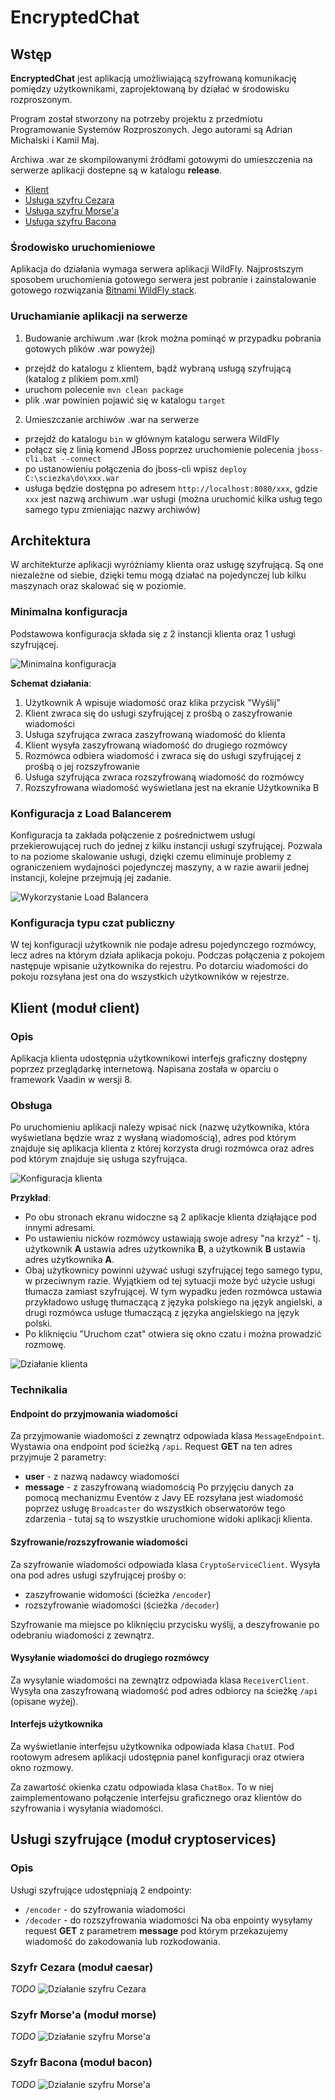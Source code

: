 # EncryptedChat

## Wstęp
**EncryptedChat** jest aplikacją umożliwiającą szyfrowaną komunikację pomiędzy użytkownikami, zaprojektowaną by działać w środowisku rozproszonym.  

Program został stworzony na potrzeby projektu z przedmiotu Programowanie Systemów Rozproszonych.
Jego autorami są Adrian Michalski i Kamil Maj.

Archiwa .war ze skompilowanymi źródłami gotowymi do umieszczenia na serwerze aplikacji dostepne są w katalogu **release**.
- [Klient](release/chatclient.war)
- [Usługa szyfru Cezara](release/caesar.war)
- [Usługa szyfru Morse'a](release/morse.war)
- [Usługa szyfru Bacona](release/bacon.war)

### Środowisko uruchomieniowe
Aplikacja do działania wymaga serwera aplikacji WildFly. Najprostszym sposobem uruchomienia gotowego serwera jest pobranie i zainstalowanie gotowego rozwiązania [Bitnami WildFly stack](https://bitnami.com/stack/wildfly).

### Uruchamianie aplikacji na serwerze
1. Budowanie archiwum .war (krok można pominąć w przypadku pobrania gotowych plików .war powyżej)
 - przejdź do katalogu z klientem, bądź wybraną usługą szyfrującą (katalog z plikiem pom.xml)
 - uruchom polecenie `mvn clean package`
 - plik .war powinien pojawić się w katalogu `target`
2. Umieszczanie archiwów .war na serwerze
 - przejdź do katalogu `bin` w głównym katalogu serwera WildFly
 - połącz się z linią komend JBoss poprzez uruchomienie polecenia `jboss-cli.bat --connect`
 - po ustanowieniu połączenia do jboss-cli wpisz `deploy C:\sciezka\do\xxx.war`
 - usługa będzie dostępna po adresem `http://localhost:8080/xxx`, gdzie `xxx` jest nazwą archiwum .war usługi (można uruchomić kilka usług tego samego typu zmieniając nazwy archiwów)


## Architektura
W architekturze aplikacji wyróżniamy klienta oraz usługę szyfrującą. Są one niezależne od siebie, dzięki temu mogą działać na pojedynczej lub kilku maszynach oraz skalować się w poziomie.

### Minimalna konfiguracja 
Podstawowa konfiguracja składa się z 2 instancji klienta oraz 1 usługi szyfrującej.

![Minimalna konfiguracja](img/architecture_minimal.png)

**Schemat działania**:
1. Użytkownik A wpisuje wiadomość oraz klika przycisk "Wyślij"
2. Klient zwraca się do usługi szyfrującej z prośbą o zaszyfrowanie wiadomości
3. Usługa szyfrująca zwraca zaszyfrowaną wiadomość do klienta
4. Klient wysyła zaszyfrowaną wiadomość do drugiego rozmówcy
5. Rozmówca odbiera wiadomość i zwraca się do usługi szyfrującej z prośbą o jej rozszyfrowanie
6. Usługa szyfrująca zwraca rozszyfrowaną wiadomość do rozmówcy
7. Rozszyfrowana wiadomość wyświetlana jest na ekranie Użytkownika B

### Konfiguracja z Load Balancerem
Konfiguracja ta zakłada połączenie z pośrednictwem usługi przekierowującej ruch do jednej z kilku instancji usługi szyfrującej. Pozwala to na poziome skalowanie usługi, dzięki czemu eliminuje problemy z ograniczeniem wydajności pojedynczej maszyny, a w razie awarii jednej instancji, kolejne przejmują jej zadanie.

![Wykorzystanie Load Balancera](img/architecture_load_balancer.png)

### Konfiguracja typu czat publiczny
W tej konfiguracji użytkownik nie podaje adresu pojedynczego rozmówcy, lecz adres na którym działa aplikacja pokoju. Podczas połączenia z pokojem następuje wpisanie użytkownika do rejestru. Po dotarciu wiadomości do pokoju rozsyłana jest ona do wszystkich użytkowników w rejestrze.


## Klient (moduł client)

### Opis
Aplikacja klienta udostępnia użytkownikowi interfejs graficzny dostępny poprzez przeglądarkę internetową. Napisana została w oparciu o framework Vaadin w wersji 8.

### Obsługa
Po uruchomieniu aplikacji należy wpisać nick (nazwę użytkownika, która wyświetlana będzie wraz z wysłaną wiadomością), adres pod którym znajduje się aplikacja klienta z której korzysta drugi rozmówca oraz adres pod którym znajduje się usługa szyfrująca.

![Konfiguracja klienta](img/client_configuration.png)

**Przykład**:  
- Po obu stronach ekranu widoczne są 2 aplikacje klienta dziąłające pod innymi adresami.
- Po ustawieniu nicków rozmówcy ustawiają swoje adresy "na krzyż" - tj. użytkownik **A** ustawia adres użytkownika **B**, a użytkownik **B** ustawia adres użytkownika **A**.
- Obaj użytkownicy powinni używać usługi szyfrującej tego samego typu, w przeciwnym razie. Wyjątkiem od tej sytuacji może być użycie usługi tłumacza zamiast szyfrującej. W tym wypadku jeden rozmówca ustawia przykładowo usługę tłumaczącą z języka polskiego na język angielski, a drugi rozmówca usługe tłumaczącą z języka angielskiego na język polski.
- Po kliknięciu "Uruchom czat" otwiera się okno czatu i można prowadzić rozmowę.

![Działanie klienta](img/client_conversation.gif)

### Technikalia

#### Endpoint do przyjmowania wiadomości
Za przyjmowanie wiadomości z zewnątrz odpowiada klasa `MessageEndpoint`.
Wystawia ona endpoint pod ścieżką `/api`.
Request **GET** na ten adres przyjmuje 2 parametry:
- **user** - z nazwą nadawcy wiadomości
- **message** - z zaszyfrowaną wiadomością
Po przyjęciu danych za pomocą mechanizmu Eventów z Javy EE rozsyłana jest wiadomość poprzez usługę `Broadcaster` do wszystkich obserwatorów tego zdarzenia - tutaj są to wszystkie uruchomione widoki aplikacji klienta.

#### Szyfrowanie/rozszyfrowanie wiadomości
Za szyfrowanie wiadomości odpowiada klasa `CryptoServiceClient`.
Wysyła ona pod adres usługi szyfrującej prośby o:
- zaszyfrowanie widomości (ścieżka `/encoder`)
- rozszyfrowanie wiadomości (ścieżka `/decoder`)

Szyfrowanie ma miejsce po kliknięciu przycisku wyślij, a deszyfrowanie po odebraniu wiadomości z zewnątrz.

#### Wysyłanie wiadomości do drugiego rozmówcy
Za wysyłanie wiadomości na zewnątrz odpowiada klasa `ReceiverClient`. Wysyła ona zaszyfrowaną wiadomość pod adres odbiorcy na ścieżkę `/api` (opisane wyżej).

#### Interfejs użytkownika
Za wyświetlanie interfejsu użytkownika odpowiada klasa `ChatUI`. Pod rootowym adresem aplikacji udostępnia panel konfiguracji oraz otwiera okno rozmowy.

Za zawartość okienka czatu odpowiada klasa `ChatBox`. To w niej zaimplementowano połączenie interfejsu graficznego oraz klientów do szyfrowania i wysyłania wiadomości.


## Usługi szyfrujące (moduł cryptoservices)

### Opis
Usługi szyfrujące udostępniają 2 endpointy:
- `/encoder` - do szyfrowania wiadomości
- `/decoder` - do rozszyfrowania wiadomości
Na oba enpointy wysyłamy request **GET** z parametrem **message** pod którym przekazujemy wiadomość do zakodowania lub rozkodowania.

### Szyfr Cezara (moduł caesar)
*TODO*
![Działanie szyfru Cezara](img/caesar_example.png)

### Szyfr Morse'a (moduł morse)
*TODO*
![Działanie szyfru Morse'a](img/morse_example.png)

### Szyfr Bacona (moduł bacon)
*TODO*
![Działanie szyfru Morse'a](img/bacon_example.png)
